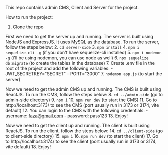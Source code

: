 This repo contains admin CMS, Client and Server for the project.

How to run the project:

1. Clone the repo

First we need to get the server up and running. The server is built using NodeJS and ExpressJS. It uses MySQL as the database. To run the server, follow the steps below:
2. ```cd server-side```
3. ```npm install```
4. ```npm i sequelize-cli -g``` (if you don't have sequelize-cli installed)
5. ```npm i nodemon -g``` (i'll be using nodemon, you can use node as well)
6. ```npx sequelize db:migrate``` (to create the tables in the database)
7. Create .env file in the root of the project and add the following variables:
    - JWT_SECRETKEY="SECRET"
    - PORT="3000"
7. ```nodemon app.js``` (to start the server)

Now we need to get the admin CMS up and running. The CMS is built using ReactJS. To run the CMS, follow the steps below:
8. ```cd ../admin-side``` (go to admin-side directory)
9. ```npm i```
10. ```npm run dev``` (to start the CMS)
11. Go to http://localhost:3173/ to see the CMS (port usually run in 3173 or 3174, vite default)
12. You can login to the CMS with the following credentials:
    - username: faza@gmail.com
    - password: pass123
13. Enjoy!

Now we need to get the client up and running. The client is built using ReactJS. To run the client, follow the steps below:
14. ```cd ../client-side``` (go to client-side directory)
15. ```npm i```
16. ```npm run dev``` (to start the client)
17. Go to http://localhost:3174/ to see the client (port usually run in 3173 or 3174, vite default)
18. Enjoy!